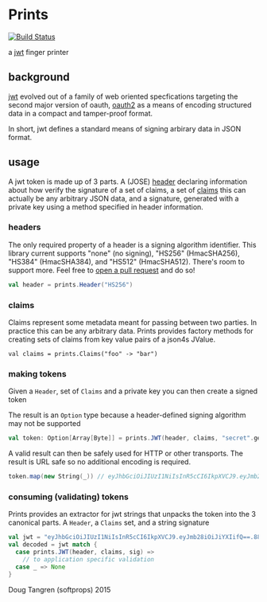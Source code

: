 # Prints

[![Build Status](https://travis-ci.org/softprops/prints.svg)](https://travis-ci.org/softprops/prints)

a [jwt](https://tools.ietf.org/html/draft-ietf-oauth-json-web-token-32) finger printer

## background

[jwt](https://tools.ietf.org/html/draft-ietf-oauth-json-web-token-32) evolved out of a family of web oriented specfications targeting the second major version of oauth, [oauth2](http://oauth.net/2/) as a means of encoding structured data in a compact and tamper-proof format.

In short, jwt defines a standard means of signing arbirary data in JSON format.

## usage

A jwt token is made up of 3 parts. A (JOSE) [header](https://tools.ietf.org/html/draft-ietf-oauth-json-web-token-32#section-5) declaring information about how verify the signature of a set of claims, a set of [claims](https://tools.ietf.org/html/draft-ietf-oauth-json-web-token-32#section-4) this can actually be any arbitrary JSON data, and a signature, generated with a private key using a method specified in header information.

### headers

The only required property of a header is a signing algorithm identifier. This library current supports "none" (no signing), "HS256" (HmacSHA256), "HS384" (HmacSHA384), and "HS512" (HmacSHA512). There's room to support more. Feel free to [open a pull request](https://github.com/softprops/prints/pulls) and do so!

```scala
val header = prints.Header("HS256")
```

### claims

Claims represent some metadata meant for passing between two parties. In practice this can be any arbitrary data. Prints provides  factory methods for creating sets of claims from key value pairs of a json4s JValue.

```
val claims = prints.Claims("foo" -> "bar")
```

### making tokens

Given a `Header`, set of `Claims` and a private key you can then create a signed token

The result is an `Option` type because a header-defined signing algorithm may not be supported

```scala
val token: Option[Array[Byte]] = prints.JWT(header, claims, "secret".getBytes)
```

A valid result can then be safely used for HTTP or other transports. The result is URL safe so no additional encoding is required.

```scala
token.map(new String(_)) // eyJhbGciOiJIUzI1NiIsInR5cCI6IkpXVCJ9.eyJmb28iOiJiYXIifQ==.88HN1LmGMYQTD4CYwnOoM9EqFWqSv6G1kkGI0EjNOmA=
```

### consuming (validating) tokens

Prints provides an extractor for jwt strings that unpacks the token into the 3 canonical parts. A `Header`, a `Claims` set, and a string signature

```scala
val jwt = "eyJhbGciOiJIUzI1NiIsInR5cCI6IkpXVCJ9.eyJmb28iOiJiYXIifQ==.88HN1LmGMYQTD4CYwnOoM9EqFWqSv6G1kkGI0EjNOmA="
val decoded = jwt match {
  case prints.JWT(header, claims, sig) =>
    // to application specific validation
  case _ => None
}
```


Doug Tangren (softprops) 2015

